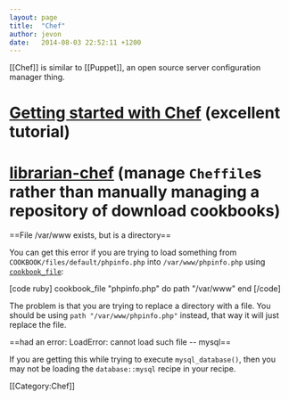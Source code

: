 ```yaml
---
layout: page
title:  "Chef"
author: jevon
date:   2014-08-03 22:52:11 +1200
---
```


[[Chef]] is similar to [[Puppet]], an open source server configuration manager thing.

# <a href="http://gettingstartedwithchef.com/first-steps-with-chef.html">Getting started with Chef</a> (excellent tutorial)
# <a href="https://github.com/applicationsonline/librarian-chef" class="github">librarian-chef</a> (manage `Cheffile`s rather than manually managing a repository of download cookbooks)

==File /var/www exists, but is a directory==

You can get this error if you are trying to load something from `COOKBOOK/files/default/phpinfo.php` into `/var/www/phpinfo.php` using <a href="http://docs.getchef.com/resource_cookbook_file.html">`cookbook_file`</a>:

[code ruby]
cookbook_file "phpinfo.php" do
  path "/var/www"
end
[/code]

The problem is that you are trying to replace a directory with a file. You should be using `path "/var/www/phpinfo.php"` instead, that way it will just replace the file.

==had an error: LoadError: cannot load such file -- mysql==

If you are getting this while trying to execute `mysql_database()`, then you may not be loading the `database::mysql` recipe in your recipe.

[[Category:Chef]]